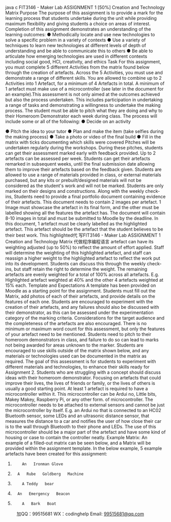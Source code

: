 java c
FIT3146 - Maker Lab
ASSIGNMENT 1   [50%] 
Creation and Technology   Matrix 
Purpose 
The   purpose of this assignment is to   provide a   mark for   the   learning   process   that   students
undertake during the   unit while   providing   maximum flexibility and giving students a   choice   on   areas   of   interest.
Completion of this assignment demonstrates an   understanding of the   learning   outcomes:
● Methodically   locate and   use   new technologies to solve a specific   problem   in   a variety   of   contexts 
●          Use a variety of techniques to   learn   new technologies at   different   levels   of   depth   of   understanding and   be able to communicate this to   others
●          Be able to articulate   how emerging technologies are   used   in   different   contexts   including   social good,   HCI, creativity, and   ethics
Task 
For this assignment, you   must complete 5 different Activities from   the   matrix found   below   through         the creation of artefacts. Across the 5 Activities, you   must   use   and   demonstrate   a   range   of   different   skills. You are allowed to combine   up to 2 Activities   into   1   Artefact,   for   a minimum of 4 Artefacts in total. A minimum of 1 artefact must   make   use of a   microcontroller (see   later   in   the   document for an   example).This assessment is   not only aimed at   the   outcomes   achieved   but   also   the   process   undertaken. This      includes   participation in   undertaking a   range of tasks and demonstrating   a willingness   to   undertake   the   making   process. The student   must   be able to   pitch what they are doing   and   why   to   their
Homeroom   Demonstrator each week during class. The   process will include   some   or   all   of the following:
● Decide on an activity

●          Pitch the idea to your   tutor
●          Plan and make the item (take   selfies   during the   making   process)
● Take a   photo or video   of the   final   build
●          Fill in the matrix with ticks documenting which skills were covered
Pitches will   be   undertaken   regularly during the workshops.   During these   pitches, students can get
their assessment   marked early with feedback   provided.   Up to 2 artefacts   can   be   assessed   per   week.   Students can get their artefacts   remarked in subsequent weeks,   until   the   final   submission   date
allowing them to improve their artefacts   based on the   feedback   given.   Students   are   allowed   to   use   a   range of   materials   provided in class, or external   materials   purchased,   but   any   kits   or
prebuilt/designed   materials will   not   be considered as the student's work and will   not   be   marked.
Students are only marked on their designs and constructions. 
Along with the weekly check-ins, Students   need to   provide a final   portfolio document   containing            evidence of their artefacts. This document   needs to contain   2   images   per   artefact.   1   Image   must         showcase the artefact in its final form, and   the   other   must   be   labelled   showing   all   the   features   the   artefact   has. The document will contain 8-10 images   in total   and   must   be   submitted   to   Moodle   by   the deadline.   In this document, 1 artefact   must   be clearly   labelled   as   the   highlighted   artefact.   This   artefact should   be the artefact that the student   believes to   be their   best work. This   highlighted代 写FIT3146 - Maker Lab ASSIGNMENT 1 Creation and Technology Matrix
代做程序编程语言 artefact can   have its weighting adjusted (up to   50%) to   reflect the   amount   of   effort   applied.   Staff will determine the weighting of this   highlighted artefact, and staff   can   reassign   a   higher weight   to   the   highlighted artefact to   reflect the work   put into its development.   Students   can   discuss this through the weekly check-ins,   but staff   retain the   right to determine the weight. The   remaining   artefacts are evenly weighted for a total of   100%   across   all   artefacts.   E.g.   Highlighted   artefact      weighted at 40% and the other 4   artefacts weighted   at   15%   each.
Template and Expectations 
A template   has   been   provided on   Moodle as a starting   point for the   assignment.   Students   must   fill   out the   Matrix, add   photos of each of their   artefacts,   and   provide   details   on the   features   of   each one.
Students are encouraged to experiment with the creation   of their   artefacts,   and   any   failures   should   also   be discussed with their demonstrator, as this can   be   assessed   under   the   experimentation category of the   marking criteria. Considerations for the target   audience   and the   completeness   of   the artefacts are   also   encouraged. 
There is   no   minimum or   maximum word count for this assessment,   but   only   the   features   of your artefact   need to   be   mentioned. Students   need to   pitch to their   homeroom demonstrators in   class,   and failure to do so can   lead to   marks   not   being   awarded for   areas   unknown   to   the   marker.
Students are encouraged to   use skills outside of   the   matrix   shown   below,   and   any   materials   or technologies   used can   be documented in the   matrix as   required. The   goal   of this   assessment   is   for   students to experiment with different   materials and technologies, to enhance their   skills   ready   for         Assignment 2. 
Students who are struggling with a concept should discuss   ideas with   their   homeroom demonstrator.   Focusing on artefacts that could improve their   lives,   the   lives   of friends   or   family,   or   the   lives of others is   usually   a   good   starting   point. 
At least 1 artefact is   required to   have a   microcontroller within it. This   microcontroller can   be
Ardui   no,   Little   bits,   Makey   Makey,   Raspberry   Pi, or any other form. of   microcontroller. The microcontroller   needs to   be attached to external sensors and cannot   be   just   the   microcontroller   by      itself.   E.g. an Ardui   no that is connected to   an   HC02   Bluetooth   sensor,   some   LEDs   and   an   ultrasonic   distance sensor, that   measures the distance to a car   and   notifies   the   user   of   how   close   their   car   is      to the wall through   Bluetooth to their   phone and   LEDs. The   use of this   microcontroller   should   be   a major   part of the artefact and   have   some   kind of   housing   or   case   to   contain   the   controller   neatly. 
Example Matrix: 
An example of a filled-out   matrix can   be seen   below,   and   a   Matrix will   be   provided within   the   assignment template.
In the   below example, 5 example artefacts   have   been   created for   this   assignment:
1.         An   Ironman Glove
2.       A   Rube   Goldberg   Machine
3.         A Teddy   bear
4.       An   Emergency   Beacon
5.         A   Bark   Boat







         
加QQ：99515681  WX：codinghelp  Email: 99515681@qq.com
